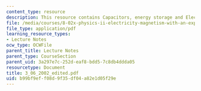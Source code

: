 ```yaml
---
content_type: resource
description: This resource contains Capacitors, energy storage and Electric circuits.
file: /media/courses/8-02x-physics-ii-electricity-magnetism-with-an-experimental-focus-spring-2005/b99bf9eff08d9f35df04a82e1d05f29e_3_06_2002_edited.pdf
file_type: application/pdf
learning_resource_types:
- Lecture Notes
ocw_type: OCWFile
parent_title: Lecture Notes
parent_type: CourseSection
parent_uid: 3a297e7c-252d-eaf8-bdd5-7c8db4ddda05
resourcetype: Document
title: 3_06_2002_edited.pdf
uid: b99bf9ef-f08d-9f35-df04-a82e1d05f29e
---
```

